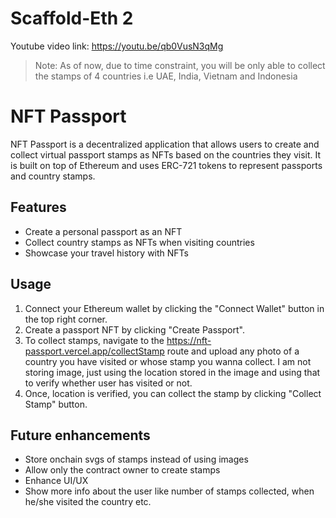 # Scaffold-Eth 2

Youtube video link: https://youtu.be/qb0VusN3qMg

> Note: As of now, due to time constraint, you will be only able to collect the stamps of 4 countries i.e UAE, India, Vietnam and Indonesia

# NFT Passport
NFT Passport is a decentralized application that allows users to create and collect virtual passport stamps as NFTs based on the countries they visit. It is built on top of Ethereum and uses ERC-721 tokens to represent passports and country stamps.

## Features
- Create a personal passport as an NFT
- Collect country stamps as NFTs when visiting countries
- Showcase your travel history with NFTs

## Usage
1. Connect your Ethereum wallet by clicking the "Connect Wallet" button in the top right corner.
2. Create a passport NFT by clicking "Create Passport".
3. To collect stamps, navigate to the https://nft-passport.vercel.app/collectStamp route and upload any photo of a country you have visited or whose stamp you wanna collect. I am not storing image, just using the location stored in the image and using that to verify whether user has visited or not.
4. Once, location is verified, you can collect the stamp by clicking "Collect Stamp" button.

## Future enhancements
- Store onchain svgs of stamps instead of using images
- Allow only the contract owner to create stamps
- Enhance UI/UX
- Show more info about the user like number of stamps collected, when he/she visited the country etc.
